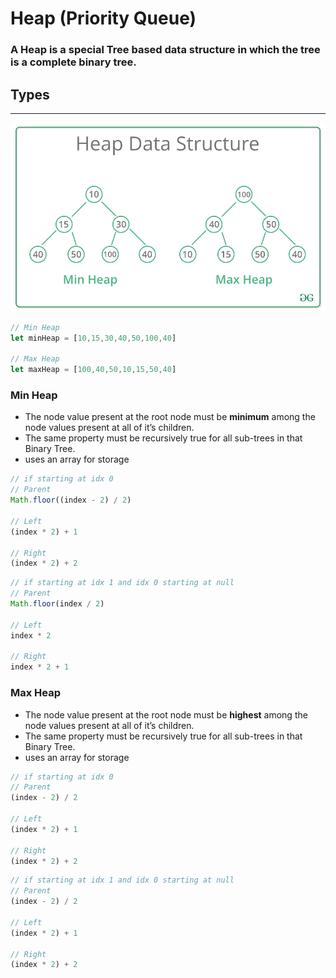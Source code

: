 # Heap (Priority Queue)

### A Heap is a **special Tree** based data structure in which the tree is a **complete binary tree**.

## Types  
-------
![Min & Max Heap](../images/tree/min_max_heap.bmp "Min & Max Heap Tree")

```js
// Min Heap
let minHeap = [10,15,30,40,50,100,40]

// Max Heap
let maxHeap = [100,40,50,10,15,50,40]
```
### Min Heap
- The node value present at the root node must be **minimum** among the node values present at all of it’s children. 
- The same property must be recursively true for all sub-trees in that Binary Tree. 
- uses an array for storage

```js
// if starting at idx 0
// Parent
Math.floor((index - 2) / 2)

// Left
(index * 2) + 1

// Right
(index * 2) + 2
```

```js
// if starting at idx 1 and idx 0 starting at null
// Parent
Math.floor(index / 2)

// Left
index * 2

// Right
index * 2 + 1
```

### Max Heap
- The node value present at the root node must be **highest** among the node values present at all of it’s children. 
- The same property must be recursively true for all sub-trees in that Binary Tree.
- uses an array for storage

```js
// if starting at idx 0
// Parent
(index - 2) / 2

// Left
(index * 2) + 1

// Right
(index * 2) + 2
```

```js
// if starting at idx 1 and idx 0 starting at null
// Parent
(index - 2) / 2

// Left
(index * 2) + 1

// Right
(index * 2) + 2
```
